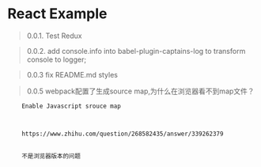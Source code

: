 # React Example

> 0.0.1. Test Redux

> 0.0.2. add console.info into babel-plugin-captains-log to transform console to logger;

> 0.0.3  fix README.md styles

> 0.0.5 webpack配置了生成source map,为什么在浏览器看不到map文件？

        Enable Javascript srouce map

        ￼

        https://www.zhihu.com/question/268582435/answer/339262379


        不是浏览器版本的问题


